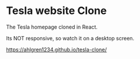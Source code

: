 # Tesla website Clone

The Tesla homepage cloned in React.

Its NOT responsive, so watch it on a desktop screen.

https://ahlgren1234.github.io/tesla-clone/